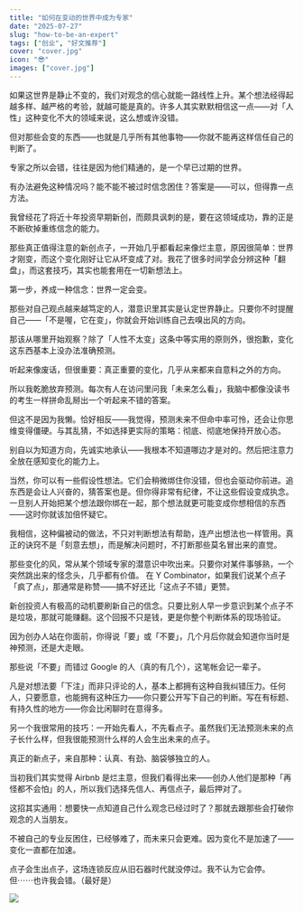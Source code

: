 ```yaml
---
title: "如何在变动的世界中成为专家"
date: "2025-07-27"
slug: "how-to-be-an-expert"
tags: ["创业", "好文推荐"]
cover: "cover.jpg"
icon: "😎"
images: ["cover.jpg"]
---
```

如果这世界是静止不变的，我们对观念的信心就能一路线性上升。某个想法经得起越多样、越严格的考验，就越可能是真的。许多人其实默默相信这一点——对「人性」这种变化不大的领域来说，这么想或许没错。



但对那些会变的东西——也就是几乎所有其他事物——你就不能再这样信任自己的判断了。



专家之所以会错，往往是因为他们精通的，是一个早已过期的世界。



有办法避免这种情况吗？能不能不被过时信念困住？答案是——可以，但得靠一点方法。



我曾经花了将近十年投资早期新创，而颇具讽刺的是，要在这领域成功，靠的正是不断砍掉重练信念的能力。



那些真正值得注意的新创点子，一开始几乎都看起来像烂主意，原因很简单：世界才刚变，而这个变化刚好让它从坏变成了对。我花了很多时间学会分辨这种「翻盘」，而这套技巧，其实也能套用在一切新想法上。



第一步，养成一种信念：世界一定会变。



那些对自己观点越来越笃定的人，潜意识里其实是认定世界静止。只要你不时提醒自己——「不是喔，它在变」，你就会开始训练自己去嗅出风的方向。



那该从哪里开始观察？除了「人性不太变」这条中等实用的原则外，很抱歉，变化这东西基本上没办法准确预测。



听起来像废话，但很重要：真正重要的变化，几乎从来都来自意料之外的方向。



所以我乾脆放弃预测。每次有人在访问里问我「未来怎么看」，我脑中都像没读书的考生一样拼命乱掰出一个听起来不错的答案。



但这不是因为我懒。恰好相反——我觉得，预测未来不但命中率可怜，还会让你思维变得僵硬。与其乱猜，不如选择更实际的策略：彻底、彻底地保持开放心态。



别自以为知道方向，先诚实地承认——我根本不知道哪边才是对的。然后把注意力全放在感知变化的能力上。



当然，你可以有一些假设性想法。它们会稍微绑住你没错，但也会驱动你前进。追东西是会让人兴奋的，猜答案也是。但你得非常有纪律，不让这些假设变成执念。
一旦别人开始把某个想法跟你绑在一起，那个想法就更可能变成你想相信的东西——这时你就该加倍怀疑它。



我相信，这种偏被动的做法，不只对判断想法有帮助，连产出想法也一样管用。真正的诀窍不是「刻意去想」，而是解决问题时，不打断那些莫名冒出来的直觉。



那些变化的风，常从某个领域专家的潜意识中吹出来。只要你对某件事够熟，一个突然跳出来的怪念头，几乎都有价值。
在 Y Combinator，如果我们说某个点子「疯了点」，那通常是称赞——搞不好还比「这点子不错」更赞。



新创投资人有极高的动机要刷新自己的信念。只要比别人早一步意识到某个点子不是垃圾，那就可能赚翻。这个回报不只是钱，更是你整个判断体系的现场验证。



因为创办人站在你面前，你得说「要」或「不要」，几个月后你就会知道你当时是神预测，还是大走眼。



那些说「不要」而错过 Google 的人（真的有几个），这笔帐会记一辈子。



凡是对想法要「下注」而非只评论的人，基本上都拥有这种自我纠错压力。任何人，只要愿意，也能拥有这种压力——你只要公开写下自己的判断。写在有标题、有持久性的地方——你会比闲聊时在意得多。



另一个我很常用的技巧：一开始先看人，不先看点子。虽然我们无法预测未来的点子长什么样，但我很能预测什么样的人会生出未来的点子。



真正的新点子，来自那种：认真、有劲、脑袋够独立的人。



当初我们其实觉得 Airbnb 是烂主意，但我们看得出来——创办人他们是那种「再怪都不会怕」的人，所以我们选择先信人、再信点子，最后押对了。



这招其实通用：想要快一点知道自己什么观念已经过时了？那就去跟那些会打破你观念的人当朋友。



不被自己的专业反困住，已经够难了，而未来只会更难。因为变化不是加速了——变化一直都在加速。



点子会生出点子，这场连锁反应从旧石器时代就没停过。我不认为它会停。
但⋯⋯也许我会错。（最好是）




![](https://prod-files-secure.s3.us-west-2.amazonaws.com/112d0858-5090-4d34-a606-b75eb8d65fd2/46476355-9cf3-4e99-9b7a-3531bc426380/1000202064.png?X-Amz-Algorithm=AWS4-HMAC-SHA256&X-Amz-Content-Sha256=UNSIGNED-PAYLOAD&X-Amz-Credential=ASIAZI2LB466ZDGZZ6ZE%2F20250907%2Fus-west-2%2Fs3%2Faws4_request&X-Amz-Date=20250907T211047Z&X-Amz-Expires=3600&X-Amz-Security-Token=IQoJb3JpZ2luX2VjEEUaCXVzLXdlc3QtMiJIMEYCIQCqG34So%2BY3qO6EKX7nWtlbEnVqD73mmE4uGksM2VQ%2BYwIhAKCj3llLCgI2y1nsyyrhbA0MXzwXNuio8XAJ8T9D0PyOKogECK7%2F%2F%2F%2F%2F%2F%2F%2F%2F%2FwEQABoMNjM3NDIzMTgzODA1IgxU63sE6SIfvFowdqoq3APYaGTi%2FyE4GqKQxvF9MwR9y3JV2uuwCY4COsscErVUgx%2FsHaT7abtAV7%2BnDXLMQR0CcI7ewTW2YvXKKDqQC4k5hzhwFzmTISQeinegWN9EMNC7qTRQA7nTRLyGkz6Wc%2BwKAt5riBJl4EpL0i5ruhJp93icEXsNPpHZIfaXInUCQD7rWNf3cyRQLKHY9u2Rp3tHl%2B61fQPuNr4t9q517oSzWwIilUM8V6ovYJ7LmHRONL1%2FXYmBdmJy3FkKYQCieLvSKxUR3OaSG9xpz4%2BR2RLYti8wwLt2z3FVkEAD8csjWZRJJ4QB7o8SCY2ymilZ5Ioy%2BlBMJKVakUWbA4G14Hvb1kzCohKPzHB33esK6DPtYJXPaEx5WvMkvPmO4u3ofFCYZGpsX2Mo6Kg%2BRqtPJ6IxVAWlmRvkxwbkYAwdXD6kbXqdrO7AmIK1uKl8o5qXxyLpWk26eYsduojwoIdYsYLQ593FKCnK8cDsEhjf8xmHn%2Bc1X030%2B1fR0Xfl403cXd%2BaXnBTBN31XshPgr3VvgK12J8odluMPRnFMQsEIAyCgMIMoZWBmYGOzWp4MJ%2BGcqGmrS%2FkbDiyhaFx8%2FqiIcDsWfwaH9Sz9mX6wjR5a0s4PSiPnOExK%2BTEGwjSDDDl5%2FfFBjqkAY3VbgfdxA8Rl5VG8p02%2BRIKJRg5KLbOxGaMDs1IlrzrT11CvWsRbSYHi32qsaksUvXtTDUzyBdMgKeE%2FrAc%2FVesLUT6BoZPM8MjujhlZFcWd3Rcz3dJkH9rmNnozI9R7jnSV6spVJxTbPkoIo5OSLU2a6UsQBECkOSNunrYfKQBgPmrvxSwoH7y1q9ynOJGOtV2rkajU9LtWZuIkv4kNYncq%2Bpj&X-Amz-Signature=2cadd479c26b07b2c88511acf4004ed9a187636984bfa9a6c300ae2c5a72e4b2&X-Amz-SignedHeaders=host&x-amz-checksum-mode=ENABLED&x-id=GetObject)

